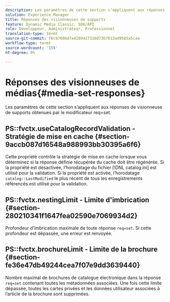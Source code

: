 ```yaml
---
description: Les paramètres de cette section s’appliquent aux réponses de visionneuse de supports obtenues par le modificateur req=set.
solution: Experience Manager
title: Réponses des visionneuses de supports
feature: Dynamic Media Classic, SDK/API
role: Développeur, Administrateur, Professionnel
translation-type: tm+mt
source-git-commit: f6c97606d7a4209427316d7367013ad9585a5cae
workflow-type: tm+mt
source-wordcount: '155'
ht-degree: 0%

---
```



# Réponses des visionneuses de médias{#media-set-responses}

Les paramètres de cette section s’appliquent aux réponses de visionneuse de supports obtenues par le modificateur req=set.

## PS::fvctx.useCatalogRecordValidation - Stratégie de mise en cache {#section-9accb087d16548a988993bb30395a6f6}

Cette propriété contrôle la stratégie de mise en cache lorsque vous déterminez si la réponse définie récupérée du cache doit être régénérée. Si la propriété est désactivée, l’horodatage du fichier [!DNL catalog.ini] est utilisé pour la validation. Si la propriété est activée, l’horodatage `catalog::LastModified` le plus récent de tous les enregistrements référencés est utilisé pour la validation.

## PS::fvctx.nestingLimit - Limite d&#39;imbrication {#section-280210341f1647fea02590e7069934d2}

Profondeur d’imbrication maximale de toute réponse `req=set`. Si cette profondeur est dépassée, une erreur est renvoyée.

## PS::fvctx.brochureLimit - Limite de la brochure {#section-fe36e47db49244cea7f07e9dd3639440}

Nombre maximal de brochures de catalogue électronique dans la réponse `req=set` contenant toutes les métadonnées associées. Une fois cette limite dépassée, toutes les cartes privées et les données utilisateur associées à l’article de la brochure sont supprimées.
